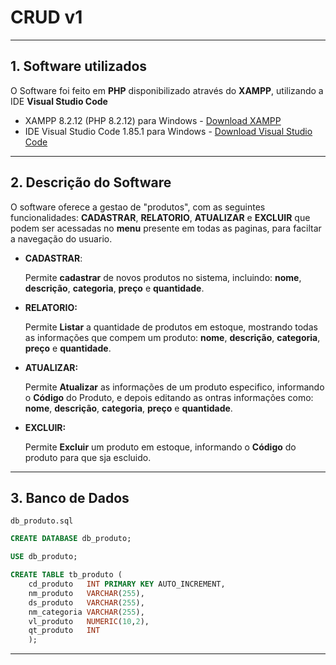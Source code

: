 # CRUD v1



---



## 1. Software utilizados



O Software foi feito em **PHP** disponibilizado através do **XAMPP**, utilizando a IDE  **Visual Studio Code**



- XAMPP 8.2.12 (PHP 8.2.12) para Windows  - [Download XAMPP](https://www.apachefriends.org/index.html)
- IDE Visual Studio Code 1.85.1 para Windows - [Download Visual Studio Code](https://code.visualstudio.com/Download)



---



## 2. Descrição do Software



O software oferece a gestao de "produtos", com as seguintes funcionalidades: **CADASTRAR**, **RELATORIO**, **ATUALIZAR** e **EXCLUIR** que podem ser acessadas no **menu** presente em todas  as paginas, para faciltar a navegação do usuario.



- **CADASTRAR**:

  Permite **cadastrar** de novos produtos no sistema, incluindo: **nome**, **descrição**, **categoria**, **preço** e **quantidade**.

  

- **RELATORIO:**

  Permite **Listar** a quantidade de produtos em estoque, mostrando todas as informações que compem um produto: **nome**, **descrição**, **categoria**, **preço** e **quantidade**.

  

- **ATUALIZAR:**

  Permite **Atualizar** as informações de um produto especifico, informando o **Código** do Produto, e depois editando as ontras informações como: **nome**, **descrição**, **categoria**, **preço** e **quantidade**.

  

- **EXCLUIR:**

  Permite **Excluir** um produto em estoque, informando o **Código** do produto para que sja escluido.



---



## 3. Banco de Dados



`db_produto.sql`

````sql
CREATE DATABASE db_produto;

USE db_produto;

CREATE TABLE tb_produto (
    cd_produto   INT PRIMARY KEY AUTO_INCREMENT,
    nm_produto   VARCHAR(255),
    ds_produto   VARCHAR(255),
    nm_categoria VARCHAR(255),
    vl_produto   NUMERIC(10,2),
    qt_produto   INT
    );
````



---

